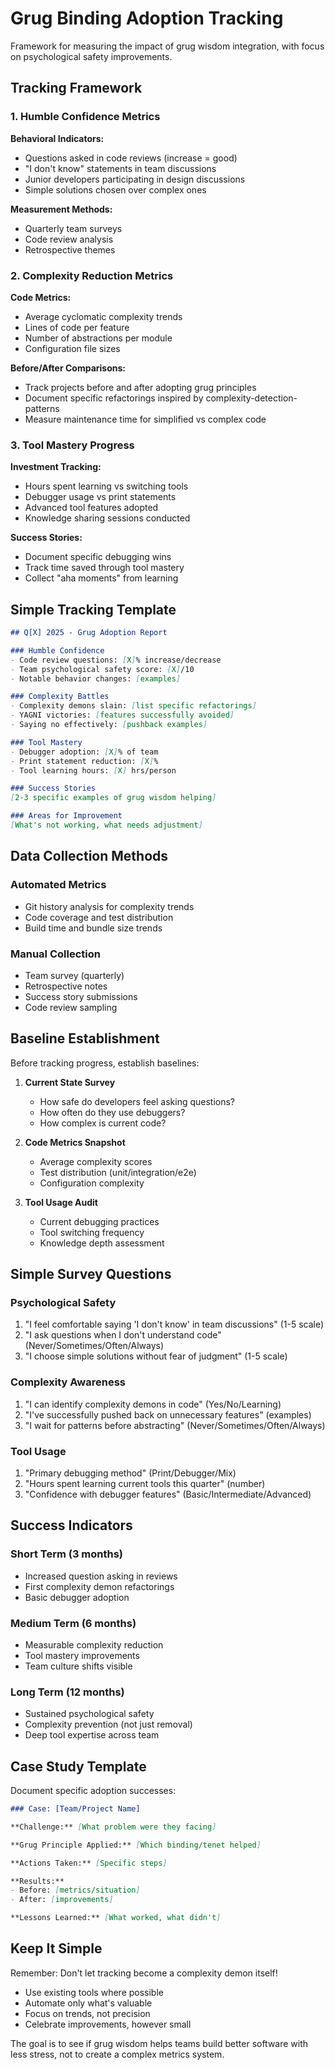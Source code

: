 # Grug Binding Adoption Tracking

Framework for measuring the impact of grug wisdom integration, with focus on psychological safety improvements.

## Tracking Framework

### 1. Humble Confidence Metrics

**Behavioral Indicators:**
- Questions asked in code reviews (increase = good)
- "I don't know" statements in team discussions
- Junior developers participating in design discussions
- Simple solutions chosen over complex ones

**Measurement Methods:**
- Quarterly team surveys
- Code review analysis
- Retrospective themes

### 2. Complexity Reduction Metrics

**Code Metrics:**
- Average cyclomatic complexity trends
- Lines of code per feature
- Number of abstractions per module
- Configuration file sizes

**Before/After Comparisons:**
- Track projects before and after adopting grug principles
- Document specific refactorings inspired by complexity-detection-patterns
- Measure maintenance time for simplified vs complex code

### 3. Tool Mastery Progress

**Investment Tracking:**
- Hours spent learning vs switching tools
- Debugger usage vs print statements
- Advanced tool features adopted
- Knowledge sharing sessions conducted

**Success Stories:**
- Document specific debugging wins
- Track time saved through tool mastery
- Collect "aha moments" from learning

## Simple Tracking Template

```markdown
## Q[X] 2025 - Grug Adoption Report

### Humble Confidence
- Code review questions: [X]% increase/decrease
- Team psychological safety score: [X]/10
- Notable behavior changes: [examples]

### Complexity Battles
- Complexity demons slain: [list specific refactorings]
- YAGNI victories: [features successfully avoided]
- Saying no effectively: [pushback examples]

### Tool Mastery
- Debugger adoption: [X]% of team
- Print statement reduction: [X]%
- Tool learning hours: [X] hrs/person

### Success Stories
[2-3 specific examples of grug wisdom helping]

### Areas for Improvement
[What's not working, what needs adjustment]
```

## Data Collection Methods

### Automated Metrics
- Git history analysis for complexity trends
- Code coverage and test distribution
- Build time and bundle size trends

### Manual Collection
- Team survey (quarterly)
- Retrospective notes
- Success story submissions
- Code review sampling

## Baseline Establishment

Before tracking progress, establish baselines:

1. **Current State Survey**
   - How safe do developers feel asking questions?
   - How often do they use debuggers?
   - How complex is current code?

2. **Code Metrics Snapshot**
   - Average complexity scores
   - Test distribution (unit/integration/e2e)
   - Configuration complexity

3. **Tool Usage Audit**
   - Current debugging practices
   - Tool switching frequency
   - Knowledge depth assessment

## Simple Survey Questions

### Psychological Safety
1. "I feel comfortable saying 'I don't know' in team discussions" (1-5 scale)
2. "I ask questions when I don't understand code" (Never/Sometimes/Often/Always)
3. "I choose simple solutions without fear of judgment" (1-5 scale)

### Complexity Awareness
1. "I can identify complexity demons in code" (Yes/No/Learning)
2. "I've successfully pushed back on unnecessary features" (examples)
3. "I wait for patterns before abstracting" (Never/Sometimes/Often/Always)

### Tool Usage
1. "Primary debugging method" (Print/Debugger/Mix)
2. "Hours spent learning current tools this quarter" (number)
3. "Confidence with debugger features" (Basic/Intermediate/Advanced)

## Success Indicators

### Short Term (3 months)
- Increased question asking in reviews
- First complexity demon refactorings
- Basic debugger adoption

### Medium Term (6 months)
- Measurable complexity reduction
- Tool mastery improvements
- Team culture shifts visible

### Long Term (12 months)
- Sustained psychological safety
- Complexity prevention (not just removal)
- Deep tool expertise across team

## Case Study Template

Document specific adoption successes:

```markdown
### Case: [Team/Project Name]

**Challenge:** [What problem were they facing]

**Grug Principle Applied:** [Which binding/tenet helped]

**Actions Taken:** [Specific steps]

**Results:**
- Before: [metrics/situation]
- After: [improvements]

**Lessons Learned:** [What worked, what didn't]
```

## Keep It Simple

Remember: Don't let tracking become a complexity demon itself!
- Use existing tools where possible
- Automate only what's valuable
- Focus on trends, not precision
- Celebrate improvements, however small

The goal is to see if grug wisdom helps teams build better software with less stress, not to create a complex metrics system.
